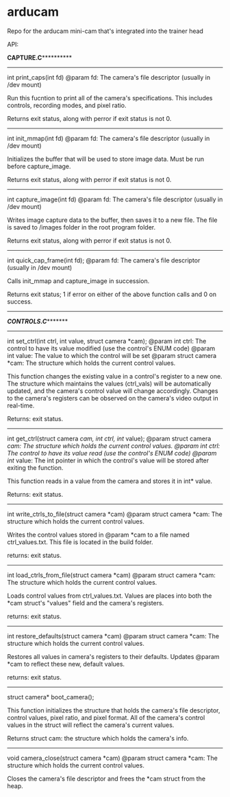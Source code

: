 # arducam
Repo for the arducam mini-cam that's integrated into the trainer head

API:

********CAPTURE.C******************
______________________________________________________________________
int print_caps(int fd)
@param fd: The camera's file descriptor (usually in /dev mount)

Run this fucntion to print all of the camera's specifications.
This includes controls, recording modes, and pixel ratio.

Returns exit status, along with perror if exit status is not 0.
______________________________________________________________________
int init_mmap(int fd)
@param fd: The camera's file descriptor (usually in /dev mount)

Initializes the buffer that will be used to store image data.
Must be run before capture_image.

Returns exit status, along with perror if exit status is not 0.
______________________________________________________________________
int capture_image(int fd)
@param fd: The camera's file descriptor (usually in /dev mount)

Writes image capture data to the buffer, then saves it to a new
file. The file is saved to /images folder in the root program
folder.

Returns exit status, along with perror if exit status is not 0.
______________________________________________________________________
int quick_cap_frame(int fd);
@param fd: The camera's file descriptor (usually in /dev mount)

Calls init_mmap and capture_image in succession.

Returns exit status; 1 if error on either of the above function calls
and 0 on success.

***********************************

*********CONTROLS.C****************
______________________________________________________________________
int set_ctrl(int ctrl, int value, struct camera *cam);
@param int ctrl: The control to have its value modified (use the control's ENUM code)
@param int value: The value to which the control will be set
@param struct camera *cam: The structure which holds the current control values.

This function changes the existing value in a control's register to a new one.
The structure which maintains the values (ctrl_vals) will be automatically
updated, and the camera's control value will change accordingly. Changes to
the camera's registers can be observed on the camera's video output in real-time.

Returns: exit status.
______________________________________________________________________
int get_ctrl(struct camera *cam, int ctrl, int* value);
@param struct camera *cam: The structure which holds the current control values.
@param int ctrl: The control to have its value read (use the control's ENUM code)
@param int* value: The int pointer in which the control's value will be stored
after exiting the function.

This function reads in a value from the camera and stores it in int* value.

Returns: exit status.
______________________________________________________________________
int write_ctrls_to_file(struct camera *cam)
@param struct camera *cam: The structure which holds the current control values.

Writes the control values stored in @param *cam to a file named
ctrl_values.txt. This file is located in the build folder.

returns: exit status.
______________________________________________________________________
int load_ctrls_from_file(struct camera *cam)
@param struct camera *cam: The structure which holds the current control values.

Loads control values from ctrl_values.txt. Values are places into both the *cam 
struct's "values" field and the camera's registers.

returns: exit status.
______________________________________________________________________
int restore_defaults(struct camera *cam)
@param struct camera *cam: The structure which holds the current control values.

Restores all values in camera's registers to their defaults. Updates @param
*cam to reflect these new, default values.

returns: exit status.
______________________________________________________________________
struct camera* boot_camera();

This function initializes the structure that holds the camera's file
descriptor, control values, pixel ratio, and pixel format. All of the 
camera's control values in the struct will reflect the camera's current
values.

Returns struct cam: the structure which holds the camera's info.
______________________________________________________________________
void camera_close(struct camera *cam)
@param struct camera *cam: The structure which holds the current control values.

Closes the camera's file descriptor and frees the *cam struct from the heap.
